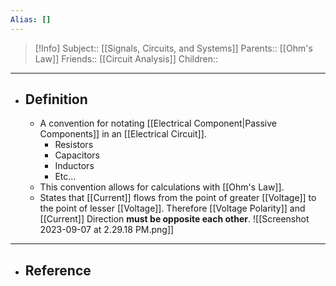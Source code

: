 ```yaml
---
Alias: []
---
```

> [!Info]
> Subject:: [[Signals, Circuits, and Systems]]
> Parents:: [[Ohm's Law]]
> Friends:: [[Circuit Analysis]]
> Children:: 
---
- ## Definition
	- A convention for notating [[Electrical Component|Passive Components]] in an [[Electrical Circuit]].
		- Resistors
		- Capacitors
		- Inductors
		- Etc...
	- This convention allows for calculations with [[Ohm's Law]].
	- States that [[Current]] flows from the point of greater [[Voltage]] to the point of lesser [[Voltage]]. Therefore [[Voltage Polarity]] and [[Current]] Direction **must be opposite each other**.
	  ![[Screenshot 2023-09-07 at 2.29.18 PM.png]]
---
- ## Reference